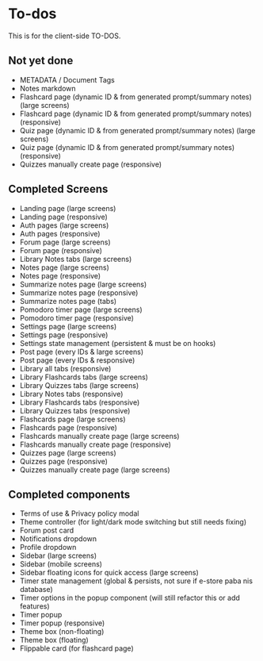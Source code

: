 # To-dos

This is for the client-side TO-DOS.

## Not yet done

- METADATA / Document Tags
- Notes markdown
- Flashcard page (dynamic ID & from generated prompt/summary notes) (large screens)
- Flashcard page (dynamic ID & from generated prompt/summary notes) (responsive)
- Quiz page (dynamic ID & from generated prompt/summary notes) (large screens)
- Quiz page (dynamic ID & from generated prompt/summary notes) (responsive)
- Quizzes manually create page (responsive)

## Completed Screens

- Landing page (large screens)
- Landing page (responsive)
- Auth pages (large screens)
- Auth pages (responsive)
- Forum page (large screens)
- Forum page (responsive)
- Library Notes tabs (large screens)
- Notes page (large screens)
- Notes page (responsive)
- Summarize notes page (large screens)
- Summarize notes page (responsive)
- Summarize notes page (tabs)
- Pomodoro timer page (large screens)
- Pomodoro timer page (responsive)
- Settings page (large screens)
- Settings page (responsive)
- Settings state management (persistent & must be on hooks)
- Post page (every IDs & large screens)
- Post page (every IDs & responsive)
- Library all tabs (responsive)
- Library Flashcards tabs (large screens)
- Library Quizzes tabs (large screens)
- Library Notes tabs (responsive)
- Library Flashcards tabs (responsive)
- Library Quizzes tabs (responsive)
- Flashcards page (large screens)
- Flashcards page (responsive)
- Flashcards manually create page (large screens)
- Flashcards manually create page (responsive)
- Quizzes page (large screens)
- Quizzes page (responsive)
- Quizzes manually create page (large screens)

## Completed components

- Terms of use & Privacy policy modal
- Theme controller (for light/dark mode switching but still needs fixing)
- Forum post card
- Notifications dropdown
- Profile dropdown
- Sidebar (large screens)
- Sidebar (mobile screens)
- Sidebar floating icons for quick access (large screens)
- Timer state management (global & persists, not sure if e-store paba nis database)
- Timer options in the popup component (will still refactor this or add features)
- Timer popup
- Timer popup (responsive)
- Theme box (non-floating)
- Theme box (floating)
- Flippable card (for flashcard page)
